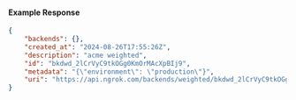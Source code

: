 <!-- Code generated for API Clients. DO NOT EDIT. -->

#### Example Response

```json
{
	"backends": {},
	"created_at": "2024-08-26T17:55:26Z",
	"description": "acme weighted",
	"id": "bkdwd_2lCrVyC9tkOGg0KmOrMAcXpBIj9",
	"metadata": "{\"environment\": \"production\"}",
	"uri": "https://api.ngrok.com/backends/weighted/bkdwd_2lCrVyC9tkOGg0KmOrMAcXpBIj9"
}
```

